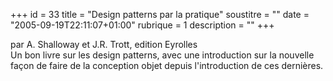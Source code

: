 +++
id = 33
title = "Design patterns par la pratique"
soustitre = ""
date = "2005-09-19T22:11:07+01:00"
rubrique = 1
description = ""
+++

<div class="chapo">par A. Shalloway et J.R. Trott, edition Eyrolles</div>
Un bon livre sur les design patterns, avec une introduction sur la nouvelle façon de faire de la conception objet depuis l'introduction de ces dernières.